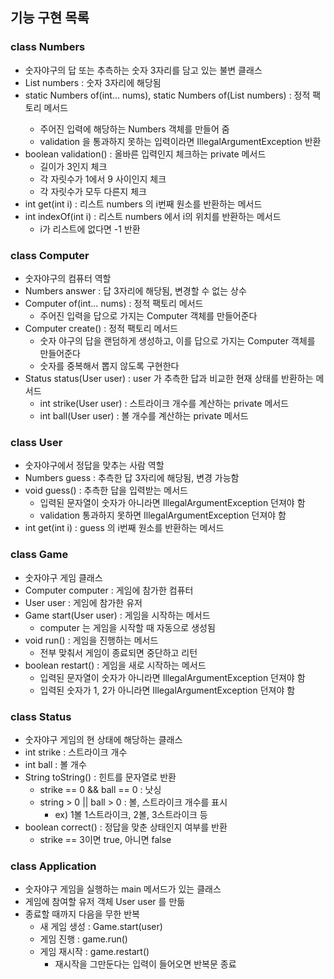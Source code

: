 ## 기능 구현 목록

### class Numbers

- 숫자야구의 답 또는 추측하는 숫자 3자리를 담고 있는 불변 클래스
- List<Integer> numbers : 숫자 3자리에 해당됨
- static Numbers of(int... nums), static Numbers of(List<Integer> numbers) : 정적 팩토리 메서드
  - 주어진 입력에 해당하는 Numbers 객체를 만들어 줌
  - validation 을 통과하지 못하는 입력이라면 IllegalArgumentException 반환
- boolean validation() : 올바른 입력인지 체크하는 private 메서드
  - 길이가 3인지 체크
  - 각 자릿수가 1에서 9 사이인지 체크
  - 각 자릿수가 모두 다른지 체크
- int get(int i) : 리스트 numbers 의 i번째 원소를 반환하는 메서드
- int indexOf(int i) : 리스트 numbers 에서 i의 위치를 반환하는 메서드
  - i가 리스트에 없다면 -1 반환 

### class Computer

- 숫자야구의 컴퓨터 역할
- Numbers answer : 답 3자리에 해당됨, 변경할 수 없는 상수
- Computer of(int... nums) : 정적 팩토리 메서드
  - 주어진 입력을 답으로 가지는 Computer 객체를 만들어준다
- Computer create() : 정적 팩토리 메서드
  - 숫자 야구의 답을 랜덤하게 생성하고, 이를 답으로 가지는 Computer 객체를 만들어준다 
  - 숫자를 중복해서 뽑지 않도록 구현한다
- Status status(User user) : user 가 추측한 답과 비교한 현재 상태를 반환하는 메서드
  - int strike(User user) : 스트라이크 개수를 계산하는 private 메서드
  - int ball(User user) : 볼 개수를 계산하는 private 메서드

### class User

- 숫자야구에서 정답을 맞추는 사람 역할
- Numbers guess : 추측한 답 3자리에 해당됨, 변경 가능함
- void guess() : 추측한 답을 입력받는 메서드
  - 입력된 문자열이 숫자가 아니라면 IllegalArgumentException 던져야 함
  - validation 통과하지 못하면 IllegalArgumentException 던져야 함
- int get(int i) : guess 의 i번째 원소를 반환하는 메서드

### class Game

- 숫자야구 게임 클래스
- Computer computer : 게임에 참가한 컴퓨터
- User user : 게임에 참가한 유저
- Game start(User user) : 게임을 시작하는 메서드
  - computer 는 게임을 시작할 때 자동으로 생성됨
- void run() : 게임을 진행하는 메서드
  - 전부 맞춰서 게임이 종료되면 중단하고 리턴
- boolean restart() : 게임을 새로 시작하는 메서드
  - 입력된 문자열이 숫자가 아니라면 IllegalArgumentException 던져야 함
  - 입력된 숫자가 1, 2가 아니라면 IllegalArgumentException 던져야 함

### class Status

- 숫자야구 게임의 현 상태에 해당하는 클래스
- int strike : 스트라이크 개수
- int ball : 볼 개수
- String toString() : 힌트를 문자열로 반환
  - strike == 0 && ball == 0 : 낫싱
  - string > 0 || ball > 0 : 볼, 스트라이크 개수를 표시
    - ex) 1볼 1스트라이크, 2볼, 3스트라이크 등
- boolean correct() : 정답을 맞춘 상태인지 여부를 반환
  - strike == 3이면 true, 아니면 false

### class Application

- 숫자야구 게임을 실행하는 main 메서드가 있는 클래스
- 게임에 참여할 유저 객체 User user 를 만듦
- 종료할 때까지 다음을 무한 반복
  - 새 게임 생성 : Game.start(user)
  - 게임 진행 : game.run()
  - 게임 재시작 : game.restart()
    - 재시작을 그만둔다는 입력이 들어오면 반복문 종료
